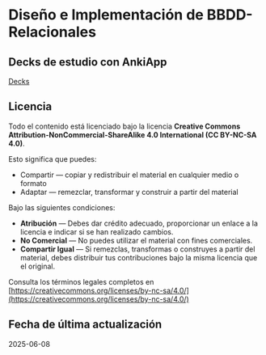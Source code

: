 # Diseño e Implementación de BBDD-Relacionales

## Decks de estudio con AnkiApp
[Decks](./AnkiApp-Decks)

## Licencia

Todo el contenido está licenciado bajo la licencia **Creative Commons Attribution-NonCommercial-ShareAlike 4.0 International (CC BY-NC-SA 4.0)**.

Esto significa que puedes:

- Compartir — copiar y redistribuir el material en cualquier medio o formato
- Adaptar — remezclar, transformar y construir a partir del material

Bajo las siguientes condiciones:

- **Atribución** — Debes dar crédito adecuado, proporcionar un enlace a la licencia e indicar si se han realizado cambios.
- **No Comercial** — No puedes utilizar el material con fines comerciales.
- **Compartir Igual** — Si remezclas, transformas o construyes a partir del material, debes distribuir tus contribuciones bajo la misma licencia que el original.

Consulta los términos legales completos en [https://creativecommons.org/licenses/by-nc-sa/4.0/](https://creativecommons.org/licenses/by-nc-sa/4.0/)

## Fecha de última actualización

2025-06-08
